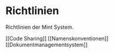 # Richtlinien
Richtlinien der Mint System.

[[Code Sharing]]
[[Namenskonventionen]]
[[Dokumentmanagementsystem]]